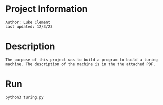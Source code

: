# Project Information 
    Author: Luke Clement
    Last updated: 12/3/23

# Description
    The purpose of this project was to build a program to build a turing machine. The description of the machine is in the the attached PDF.

# Run
    python3 turing.py